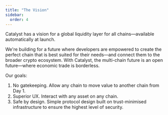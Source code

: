 ```yaml
---
title: "The Vision"
sidebar:
  order: 4
---
```


Catalyst has a vision for a global liquidity layer for all chains—available automatically at launch.

We're building for a future where developers are empowered to create the perfect chain that is best suited for their needs—and connect them to the broader crypto ecosystem. With Catalyst, the multi-chain future is an open future—where economic trade is borderless.

Our goals:

1. No gatekeeping. Allow any chain to move value to another chain from Day 1.
2. Superior UX. Interact with any asset on any chain.
3. Safe by design. Simple protocol design built on trust-minimised infrastructure to ensure the highest level of security.
